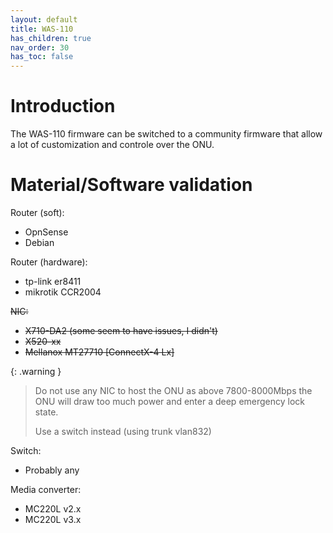 ```yaml
---
layout: default 
title: WAS-110
has_children: true
nav_order: 30
has_toc: false
---
```


# Introduction

The WAS-110 firmware can be switched to a community firmware that allow a lot of customization and controle over the ONU.

# Material/Software validation

Router (soft):
- OpnSense
- Debian

Router (hardware):
- tp-link er8411
- mikrotik CCR2004

~~NIC:~~
- ~~X710-DA2 (some seem to have issues, I didn't)~~
- ~~X520-xx~~
- ~~Mellanox MT27710 [ConnectX-4 Lx]~~

{: .warning }
> Do not use any NIC to host the ONU as above 7800-8000Mbps the ONU will draw too much power and enter a deep emergency lock state.
> 
> Use a switch instead (using trunk vlan832)

Switch:
- Probably any

Media converter:
- MC220L v2.x
- MC220L v3.x
